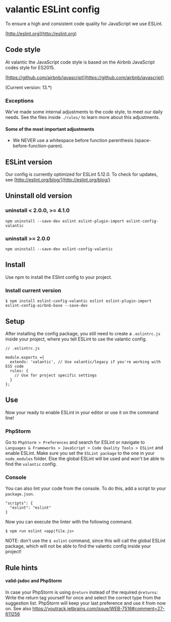 # valantic ESLint config

To ensure a high and consistent code quality for JavaScript we use ESLint.

[http://eslint.org](http://eslint.org)

## Code style

At valantic the JavaScript code style is based on the Airbnb JavaScript codes style for ES2015.

[https://github.com/airbnb/javascript](https://github.com/airbnb/javascript)

(Current version: 13.*)

### Exceptions

We've made some internal adjustments to the code style, to meet our daily needs. See the files inside ```./rules/``` to learn more about this adjustments.
 
#### Some of the most important adjustments

* We NEVER use a whitespace before function parenthesis (space-before-function-paren).

## ESLint version

Our config is currently optimized for ESLint 5.12.0. To check for updates, see [http://eslint.org/blog/](http://eslint.org/blog/)

## Uninstall old version

### uninstall < 2.0.0, >= 4.1.0

```
npm uninstall --save-dev eslint eslint-plugin-import eslint-config-valantic
```

### uninstall >= 2.0.0

```
npm uninstall --save-dev eslint-config-valantic
```

## Install

Use npm to install the ESlint config to your project.

### Install current version

```
$ npm install eslint-config-valantic eslint eslint-plugin-import eslint-config-airbnb-base --save-dev
```

## Setup

After installing the config package, you still need to create a `.eslintrc.js` inside your project, where you tell ESLint to use the valantic config.

```
// .eslintrc.js

module.exports ={
  extends: 'valantic', // Use valantic/legacy if you're working with ES5 code
  rules: {
    // Use for project specific settings
  }
};
```

## Use

Now your ready to enable ESLint in your editor or use it on the command line!

### PhpStorm

Go to `PhpStorm > Preferences` and search for ESLint or navigate to `Languages & Frameworks > JavaScript > Code Quality Tools > ESLint` and enable ESLint. Make sure you set the `ESLint package` to the one in your `node_modules` folder. Else the global ESLint will be used and won't be able to find the `valantic` config.

### Console

You can also lint your code from the console. To do this, add a script to your `package.json`.

```
"scripts": {
  "eslint": "eslint"
}
```

Now you can execute the linter with the following command.

```
$ npm run eslint <app|file.js>
```

NOTE: don't use the `$ eslint` command, since this will call the global ESLint package, which will not be able to find the valantic config inside your project!

## Rule hints

#### valid-jsdoc and PhpStorm

In case your PhpStorm is using `@return` instead of the required `@returns`: Write the return tag yourself for once and select the correct type from the suggestion list. PhpStorm will keep your last preference and use it from now on. See also https://youtrack.jetbrains.com/issue/WEB-7516#comment=27-611256
